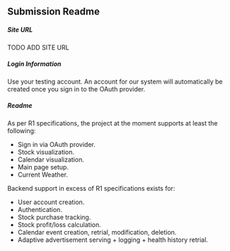 ## Submission Readme
##### Site URL
TODO ADD SITE URL

##### Login Information
Use your testing account.
An account for our system will automatically be created once you sign in to the OAuth provider.

##### Readme
As per R1 specifications, the project at the moment supports at least the following:
* Sign in via OAuth provider.
* Stock visualization.
* Calendar visualization.
* Main page setup.
* Current Weather.

Backend support in excess of R1 specifications exists for:
* User account creation.
* Authentication.
* Stock purchase tracking.
* Stock profit/loss calculation.
* Calendar event creation, retrial, modification, deletion.
* Adaptive advertisement serving + logging + health history retrial.
